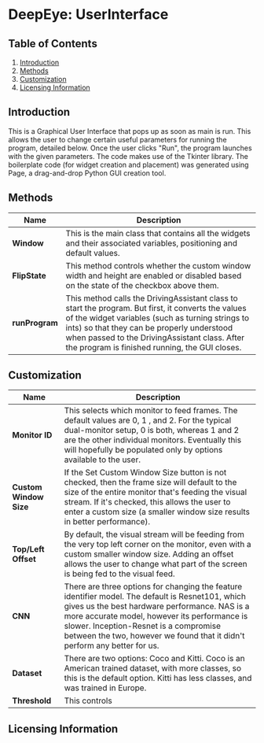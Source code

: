# DeepEye: UserInterface

## Table of Contents
1. [Introduction](#introduction)
2. [Methods](#methods)
3. [Customization](#customization)
4. [Licensing Information](#licensing-information)


## Introduction
This is a Graphical User Interface that pops up as soon as main is run.  This allows the user to change certain useful parameters for running the program, detailed below.  Once the user clicks "Run", the program launches with the given parameters.
The code makes use of the Tkinter library.  The boilerplate code (for widget creation and placement) was generated using Page, a drag-and-drop Python GUI creation tool.


## Methods
Name | Description 
--- | ---
**Window** | This is the main class that contains all the widgets and their associated variables, positioning and default values.
**FlipState** | This method controls whether the custom window width and height are enabled or disabled based on the state of the checkbox above them.
**runProgram** | This method calls the DrivingAssistant class to start the program.  But first, it converts the values of the widget variables (such as turning strings to ints) so that they can be properly understood when passed to the DrivingAssistant class.  After the program is finished running, the GUI closes.    

## Customization
Name | Description 
--- | ---
**Monitor ID** | This selects which monitor to feed frames.  The default values are 0, 1 , and 2.  For the typical dual-monitor setup, 0 is both, whereas 1 and 2 are the other individual monitors.  Eventually this will hopefully be populated only by options available to the user.
**Custom Window Size** | If the Set Custom Window Size button is not checked, then the frame size will default to the size of the entire monitor that's feeding the visual stream.  If it's checked, this allows the user to enter a custom size (a smaller window size results in better performance).
**Top/Left Offset** | By default, the visual stream will be feeding from the very top left corner on the monitor, even with a custom smaller window size.  Adding an offset allows the user to change what part of the screen is being fed to the visual feed.
**CNN** | There are three options for changing the feature identifier model. The default is Resnet101, which gives us the best hardware performance.  NAS is a more accurate model, however its performance is slower.  Inception-Resnet is a compromise between the two, however we found that it didn't perform any better for us.
**Dataset** | There are two options: Coco and Kitti.  Coco is an American trained dataset, with more classes, so this is the default option.  Kitti has less classes, and was trained in Europe.
**Threshold** | This controls 

## Licensing Information

